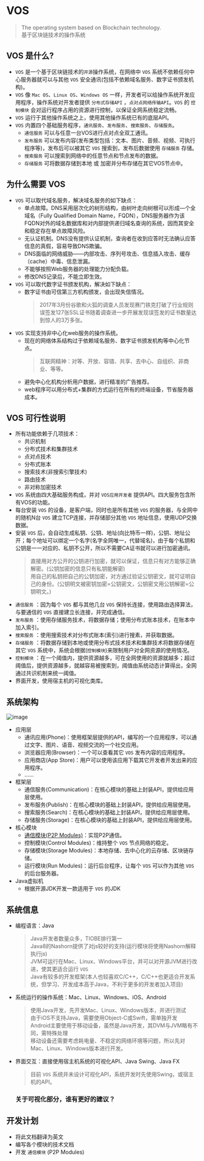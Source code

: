 # VOS
>The operating system based on Blockchain technology.<br>
基于区块链技术的操作系统


## VOS 是什么?
* `VOS` 是一个基于区块链技术的`开源`操作系统，在网络中 `VOS` 系统不依赖任何中心服务器就可以与其他 `VOS` 安全通讯(包括不依赖域名服务、数字证书颁发机构)。
* `VOS` 像 `Mac OS`、`Linux OS`、`Windows OS` 一样，开发者可以给操作系统开发应用程序，操作系统对开发者提供 `分布式存储API` ，`点对点网络传输API`。`VOS` 的 `控制模块` 会对运行程序占用的资源进行控制，以保证全网系统稳定流畅。
* `VOS` 运行于其他操作系统之上，使用其他操作系统已有的底层API。
* `VOS` 内置四个基础服务程序，`通讯服务`、`发布服务`、`搜索服务`、`存储服务`。
    * `通信服务` 可以与任意一台VOS进行点对点全双工通讯。
    * `发布服务` 可以发布内容(发布类型包括：文本、图片、音频、视频、可执行程序等)，发布后可以被其它 `VOS` 搜索到，发布后数据使用 `存储服务` 存储。
    * `搜索服务` 可以搜索到网络中的任意节点和节点发布的数据。
    * `存储服务` 可将数据存储到本地 或 加密并分布存储在其它VOS节点中。
## 为什么需要 VOS
* `VOS` 可以取代域名服务，解决域名服务的如下缺点：
    * 单点故障。DNS采用层次化的树形结构，由树叶走向树根可以形成—个全域名（Fully Qualified Domain Name，FQDN），DNS服务器作为该FQDN对外的域名数据库和对内部提供递归域名查询的系统，因而其安全和稳定存在单点故障风险。
    * 无认证机制。DNS没有提供认证机制，查询者在收到应答时无法确认应答信息的真假，容易导致DNS欺骗。
    * DNS面临的网络威胁——内部攻击、序列号攻击、信息插入攻击、缓存（cache）中毒、信息泄漏。
    * 不能够按照Web服务器的处理能力分配负载。
    * 修改DNS记录后，不能立即生效。
* `VOS` 可以取代数字证书颁发机构，解决如下缺点：
    * 数字证书由可信第三方机构颁发，会出现失信情况。
        >2017年3月份谷歌和火狐的调查人员发现赛门铁克打破了行业规则误签发127张SSL证书随着调查进一步开展发现误签发的证书数量达到惊人的3万多张。
* `VOS` 实现支持非中心化web服务的操作系统。
    * 现在的网络体系结构过于依赖域名服务、数字证书颁发机构等中心化节点。
        >互联网精神：对等、开放、容错、共享、去中心、自组织、非商业、等等。
    * 避免中心化机构分析用户数据，进行精准的广告推荐。
    * web程序可以用分布式+集群的方式运行在所有的终端设备，节省服务器成本。
## VOS 可行性说明
* 所有功能依赖于几项技术：
    * 共识机制
    * 分布式技术和集群技术
    * 点对点技术
    * 分布式账本
    * 搜索技术(非搜索引擎技术)
    * 路由技术
    * 非对称加密技术
* `VOS` 系统由四大基础服务构成，并对 `VOS应用开发者` 提供API。四大服务包含所有VOS的功能。
* 每台安装 `VOS` 的设备，是客户端，同时也是所有其他 `VOS` 的服务器，与全网中的随机N台 `VOS` 建立TCP连接，并存储部分其他 `VOS` 地址信息，使用UDP交换数据。
* 安装 `VOS` 后，会自动生成私钥、公钥、地址(向比特币一样)，公钥、地址公开；每个地址可以绑定一个名字(名字全网唯一，代替域名)，由于每个私钥和公钥是一一对应的、私钥不公开，所以不需要CA证书就可以进行加密通讯。
    >直接用对方公开的公钥进行加密，就可以保证，信息只有对方能够正确解密。(公钥加密的信息只有私钥能解密)<br/>
    用自己的私钥把自己的公钥加密，对方通过验证公钥密文，就可证明自己的身份。(公钥明文被密钥加密=公钥密文，公钥密文用公钥解密=公钥明文。)
* `通信服务` ：因为每个 `VOS` 都与其他几台 `VOS` 保持长连接，使用路由选择算法，与要通信的 `VOS` 直接建立长连接，并完成通信。
* `发布服务` ：使用存储服务技术，将数据存储；使用分布式账本技术，在账本中加入索引。
* `搜索服务` ：使用搜索技术对分布式账本(索引)进行搜素，并获取数据。
* `存储服务` ：将数据存储到本地或使用分布式技术技术和集群技术将数据存储在其它 `VOS` 系统中，系统会根据(`控制模块`)来限制用户对全网资源的使用情况。
* `控制模块` ：在一个阈值内，提供资源越多，可在全网使用的资源就越多；超过阈值后，提供资源越多，就越容易被搜索到，阈值由系统动态计算得出，全网通过共识机制来统一阈值。
* 界面开发，使用宿主机的可视化类库。
## 系统架构
![image](https://raw.githubusercontent.com/freemanpeng/VOS/master/VOS.jpg)
* 应用层
    * 通讯应用(Phone)：使用框架层提供的API，编写的一个应用程序，可以通过文字、图片、语音、视频交流的一个社交应用。
    * 浏览器应用(Browser)：一个可以查看其它 `VOS` 发布内容的应用程序。
    * 应用商店(App Store)：用户可以使用该应用下载其它开发者开发出来的应用程序。
    * ……
* 框架层
    * 通信服务(Communication)：在核心模块的基础上封装API，提供给应用层使用。
    * 发布服务(Publish)：在核心模块的基础上封装API，提供给应用层使用。
    * 搜索服务(Search)：在核心模块的基础上封装API，提供给应用层使用。
    * 存储服务(Storage)：在核心模块的基础上封装API，提供给应用层使用。
* 核心模块
    * [通信模块(P2P Modules)](https://github.com/freemanpeng/VOS/blob/master/TechnicalDocument(zh-CN)/P2PModules(zh-CN).md)：实现P2P通信。
    * 控制模块(Control Modules)：维持整个 `VOS` 节点网络的稳定。
    * 存储模块(Storage Modules)：本地存储、去中心化的云存储、区块链存储。
    * 运行模块(Run Modules)：运行后台程序，让每个 `VOS` 可以作为其他 `VOS` 的后台服务器。
* Java虚拟机
    * 根据开源JDK开发一款适用于 `VOS` 的JDK
## 系统信息
* 编程语言：Java
    > Java开发者数量众多，TIOBE排行第一</br>
    Java8的Nashorn提供了对js较好的支持(运行模块将使用Nashorn解释执行js)</br>
    JVM可运行在Mac、Linux、Windows平台，并可以对开源JVM进行改进，使其更适合运行 `VOS`</br>
    Java有较多的开发框架(本人也较喜欢C/C++，C/C++也更适合开发系统，但学习、开发成本高于Java，不利于更多的开发者加入项目)</br>
* 系统运行的操作系统：Mac、Linux、Windows、iOS、Android
    > 使用Java开发，先开发Mac、Linux、Windows版本，并进行测试</br>
    由于iOS不支持Java，需要使用Object-C或Swift，需单独开发</br>
    Android主要使用于移动设备，虽然是Java开发，其DVM与JVM略有不同，需特殊处理</br>
    移动设备还需要考虑耗电量、不稳定的网络环境等问题，所以先对Mac、Linux、Windows版本进行开发。
* 界面交互：直接使用宿主机系统的可视化API、Java Swing、Java FX
    >目前 `VOS` 系统并未设计可视化API，系统开发时先使用Swing，或宿主机的API。</br>
    ### 关于可视化部分，谁有更好的建议？
## 开发计划
* 将此文档翻译为英文
* 编写各个模块的技术文档
* 开发 `通信模块` (P2P Modules)